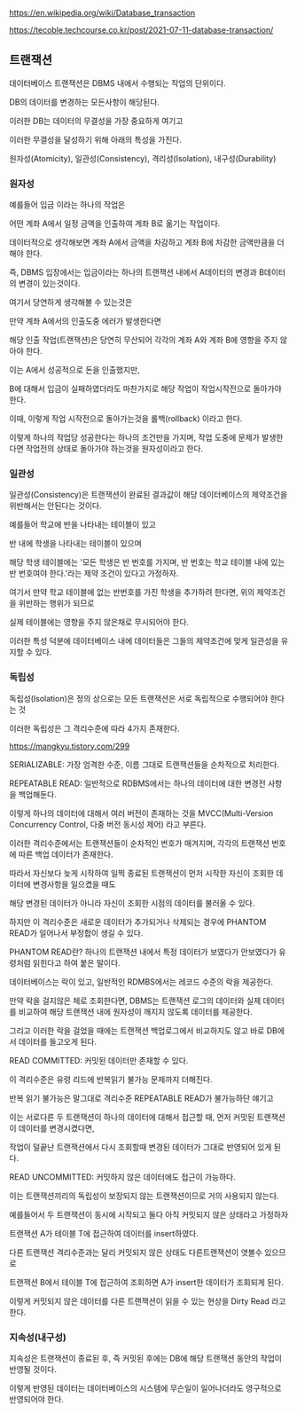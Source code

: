 https://en.wikipedia.org/wiki/Database_transaction

https://tecoble.techcourse.co.kr/post/2021-07-11-database-transaction/

## 트랜잭션

데이터베이스 트랜잭션은 DBMS 내에서 수행되는 작업의 단위이다.

DB의 데이터를 변경하는 모든사항이 해당된다.

이러한 DB는 데이터의 무결성을 가장 중요하게 여기고

이러한 무결성을 달성하기 위해 아래의 특성을 가진다.

원자성(Atomicity), 일관성(Consistency), 격리성(Isolation), 내구성(Durability)

### 원자성

예를들어 입금 이라는 하나의 작업은

어떤 계좌 A에서 일정 금액을 인출하여 계좌 B로 옮기는 작업이다.

데이터적으로 생각해보면 계좌 A에서 금액을 차감하고 계좌 B에 차감한 금액만큼을 더해야 한다.

즉, DBMS 입장에서는 입금이라는 하나의 트랜잭션 내에서 A데이터의 변경과 B데이터의 변경이 있는것이다.

여기서 당연하게 생각해볼 수 있는것은

만약 계좌 A에서의 인출도중 에러가 발생한다면

해당 인출 작업(트랜잭션)은 당연히 무산되어 각각의 계좌 A와 계좌 B에 영향을 주지 않아야 한다.

이는 A에서 성공적으로 돈을 인출했지만,

B에 대해서 입금이 실패하였더라도 마찬가지로 해당 작업이 작업시작전으로 돌아가야한다.

이때, 이렇게 작업 시작전으로 돌아가는것을 롤백(rollback) 이라고 한다.

이렇게 하나의 작업당 성공한다는 하나의 조건만을 가지며, 작업 도중에 문제가 발생한다면 작업전의 상태로 돌아가야 하는것을 원자성이라고 한다.

### 일관성

일관성(Consistency)은 트랜잭션이 완료된 결과값이 해당 데이터베이스의 제약조건을 위반해서는 안된다는 것이다.

예를들어 학교에 반을 나타내는 테이블이 있고

반 내에 학생을 나타내는 테이블이 있으며

해당 학생 테이블에는 '모든 학생은 반 번호를 가지며, 반 번호는 학교 테이블 내에 있는 반 번호여야 한다.'라는 제약 조건이 있다고 가정하자.

여기서 만약 학교 테이블에 없는 반번호를 가진 학생을 추가하려 한다면, 위의 제약조건을 위반하는 행위가 되므로

실제 테이블에는 영향을 주지 않은채로 무시되어야 한다.

이러한 특성 덕분에 데이터베이스 내에 데이터들은 그들의 제약조건에 맞게 일관성을 유지할 수 있다.

### 독립성

독립성(Isolation)은 정의 상으로는 모든 트랜잭션은 서로 독립적으로 수행되어야 한다는 것

이러한 독립성은 그 격리수준에 따라 4가지 존재한다.

https://mangkyu.tistory.com/299

SERIALIZABLE: 가장 엄격한 수준, 이름 그대로 트랜잭션들을 순차적으로 처리한다.

REPEATABLE READ: 일반적으로 RDBMS에서는 하나의 데이터에 대한 변경전 사항을 백업해둔다.

이렇게 하나의 데이터에 대해서 여러 버전이 존재하는 것을 MVCC(Multi-Version Concurrency Control, 다중 버전 동시성 제어) 라고 부른다.

이러한 격리수준에서는 트랜잭션들이 순차적인 번호가 매겨지며, 각각의 트랜잭션 번호에 따른 백업 데이터가 존재한다.

따라서 자신보다 늦게 시작하여 일찍 종료된 트랜잭션이 먼저 시작한 자신이 조회한 데이터에 변경사항을 일으켰을 때도

해당 변경된 데이터가 아니라 자신이 조회한 시점의 데이터를 불러올 수 있다.

하지만 이 격리수준은 새로운 데이터가 추가되거나 삭제되는 경우에 PHANTOM READ가 일어나서 부정합이 생길 수 있다.

PHANTOM READ란? 하나의 트랜잭션 내에서 특정 데이터가 보였다가 안보였다가 유령처럼 읽힌다고 하여 붙은 말이다.

데이터베이스는 락이 있고, 일반적인 RDMBS에서는 레코드 수준의 락을 제공한다.

만약 락을 걸지않은 체로 조회한다면, DBMS는 트랜잭션 로그의 데이터와 실제 데이터를 비교하여 해당 트랜잭션 내에 원자성이 깨지지 않도록 데이터를 제공한다.

그리고 이러한 락을 걸었을 때에는 트랜잭션 백업로그에서 비교하지도 않고 바로 DB에서 데이터를 들고오게 된다.

READ COMMITTED: 커밋된 데이터만 존재할 수 있다.

이 격리수준은 유령 리드에 반복읽기 불가능 문제까지 더해진다.

반복 읽기 불가능은 말그대로 격리수준 REPEATABLE READ가 불가능하단 얘기고

이는 서로다른 두 트랜잭션이 하나의 데이터에 대해서 접근할 때, 먼저 커밋된 트랜잭션이 데이터를 변경시켰다면,

작업이 덜끝난 트랜잭션에서 다시 조회할때 변경된 데이터가 그대로 반영되어 있게 된다.

READ UNCOMMITTED: 커밋하지 않은 데이터에도 접근이 가능하다.

이는 트랜잭션끼리의 독립성이 보장되지 않는 트랜잭션이므로 거의 사용되지 않는다.

예를들어서 두 트랜잭션이 동시에 시작되고 둘다 아직 커밋되지 않은 상태라고 가정하자

트랜잭션 A가 테이블 T에 접근하여 데이터를 insert하였다.

다른 트랜잭션 격리수준과는 달리 커밋되지 않은 상태도 다른트랜잭션이 엿볼수 있으므로

트랜잭션 B에서 테이블 T에 접근하여 조회하면 A가 insert한 데이터가 조회되게 된다.

이렇게 커밋되지 않은 데이터를 다른 트랜잭션이 읽을 수 있는 현상을 Dirty Read 라고 한다.

### 지속성(내구성)

지속성은 트랜잭션이 종료된 후, 즉 커밋된 후에는 DB에 해당 트랜잭션 동안의 작업이 반영될 것이다.

이렇게 반영된 데이터는 데이터베이스의 시스템에 무슨일이 일어나더라도 영구적으로 반영되어야 한다.
